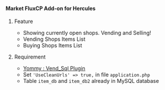 #### Market FluxCP Add-on for Hercules

1. Feature
    - Showing currently open shops. Vending and Selling!
    - Vending Shops Items List
    - Buying Shops Items List

2. Requirement
    - <a href="https://github.com/HerculesWS/StaffPlugins/tree/master/Yommy/Vend_SQL" target="_blank">Yommy : Vend_Sql Plugin</a>
    - Set `'UseCleanUrls' => true,` in file `application.php`
    - Table `item_db` and `item_db2` already in MySQL database